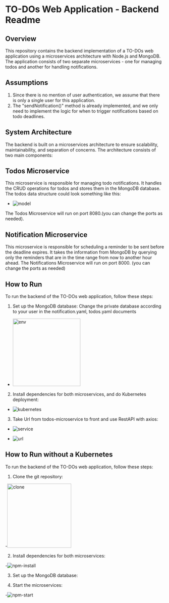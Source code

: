 # TO-DOs Web Application - Backend Readme

## Overview

This repository contains the backend implementation of a TO-DOs web application using a microservices architecture with Node.js and MongoDB.
The application consists of two separate microservices - one for managing todos and another for handling notifications.

## Assumptions

1. Since there is no mention of user authentication, we assume that there is only a single user for this application.
2. The "sendNotification()" method is already implemented, and we only need to implement the logic for when to trigger notifications based on todo deadlines.

## System Architecture

The backend is built on a microservices architecture to ensure scalability, maintainability, and separation of concerns. The architecture consists of two main components:

## Todos Microservice

This microservice is responsible for managing todo notifications. It handles the CRUD operations for todos and stores them in the MongoDB database. The todos data structure could look something like this:

- ![model](https://github.com/eliyahu2323/Todos-Web-Application/assets/57942113/46174b6c-59d7-4c0e-9595-11887acd7935)

The Todos Microservice will run on port 8080.(you can change the ports as needed).

## Notification Microservice

This microservice is responsible for scheduling a reminder to be sent before the deadline expires. It takes the information from MongoDB by querying only the reminders that are in the time range from now to another hour ahead.
The Notifications Microservice will run on port 8000. (you can change the ports as needed)

## How to Run

To run the backend of the TO-DOs web application, follow these steps:

1. Set up the MongoDB database:
   Change the private database according to your user in the notification.yaml, todos.yaml documents

- <img width="214" alt="env" src="https://github.com/eliyahu2323/Todos-Web-Application/assets/57942113/0bcbbd7b-cea6-4806-a347-443bb895e3bd">

2. Install dependencies for both microservices, and do Kubernetes deployment:

- ![kubernetes](https://github.com/eliyahu2323/Todos-Web-Application/assets/57942113/3090852e-115b-4f59-9ee0-6341cdb71fc8)

3.  Take Url from todos-microservice to front and use RestAPI with axios:

- ![service](https://github.com/eliyahu2323/Todos-Web-Application/assets/57942113/0eb2bc45-d9ea-4581-8d99-847c6d39b54d)

- ![url](https://github.com/eliyahu2323/Todos-Web-Application/assets/57942113/02ef835f-b56c-47b0-94d7-b592a7bb4fca)


## How to Run without a Kubernetes

To run the backend of the TO-DOs web application, follow these steps:

1. Clone the git repository:

-<img width="203" alt="clone" src="https://github.com/eliyahu2323/Todos-Web-Application/assets/57942113/4ec42e40-bcf3-4607-9051-b94b957e933b">


2. Install dependencies for both microservices:

-![npm-install](https://github.com/eliyahu2323/Todos-Web-Application/assets/57942113/abb3671a-e407-42f9-9a07-26261d7ff173)

3. Set up the MongoDB database:

4. Start the microservices:

-![npm-start](https://github.com/eliyahu2323/Todos-Web-Application/assets/57942113/4b9da969-fc64-4768-9039-9be366bc7b90)

